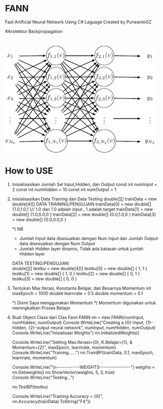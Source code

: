 # FANN
Fast Artificial Neural Network Using C# Laguage
Created by PurwantoGZ

#Arsitektur Backpropagation
# 
![alt tag](https://github.com/PurwantoGZ/FANN/blob/master/arcBP.png)
#
# How to USE
1. Inisialisasikan Jumlah Sel Input,Hidden, dan Output
    const int numInput = 2
    const int numHidden = 10
    const int numOutput = 1

2. Inisialisasikan Data Training dan Data Testing
    double[][] trainData = new double[4][]
    DATA TRAINING/PENGUJAIN
    trainData[0] = new double[] {1.0,1.0,1 }// 1.0 dan 1.0 adalah input , 1 adalah target
    trainData[1] = new double[] {1.0,0.0,0 }
    trainData[2] = new double[] {0.0,1.0,0 }
    trainData[3] = new double[] {0.0,0.0,0 }

    *) NB
      * Jumlah Input data disesuaikan dengan Num Input dan Jumlah Output data disesuaikan dengan Num Output
      * Jumlah Hidden layer dinamis, Tidak ada batasan untuk jumlah Hidden layer
    
    DATA TESTING/PENGUJIAN  
    double[][] testku = new double[4][]
    testku[0] = new double[] { 1, 1 }
    testku[1] = new double[] { 1, 0 }
    testku[2] = new double[] { 0, 1 }
    testku[3] = new double[] { 0, 0 }
    
3. Tentukan Max Iterasi, Konstanta Belajar, dan Besarnya Momentum
    int maxEpoch = 1000
    double learnrate = 0.5
    double momentum = 0.1
    
    *) Disini Saya menggunakan Momentum
    *) Momentum digunakan untuk meningkatkan Proses Belajar

4. Buat Object Class dari Clas Fann
   FANN nn = new FANN(numInput, numHidden, numOutput)
   Console.WriteLine("Creating a {0}-input, {1}-hidden, {2}-output neural network", numInput, numHidden, numOutput)
   Console.WriteLine("Inisialisasi Weights")
   nn.InitializedWeights()

    Console.WriteLine("Setting Max.Iterasi={0}, K.Belajar={1}, & Momentum={2}", maxEpoch, learnrate, momentum)
    Console.WriteLine("Training......")
    nn.TrainBP(trainData, 0.1, maxEpoch, learnrate, momentum)

    Console.WriteLine("\n------------WEIGHTS----------------")
    weights = nn.Getweights()
    nn.ShowVector(weights, 5, 3, true)
    Console.WriteLine("Testing...")
            
    nn.TestBP(testku)
           
    Console.WriteLine("Training Accuracy = {0}", nn.Accuracy(trainData).ToString("F4"))
